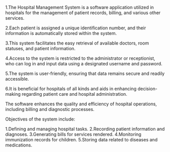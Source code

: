 1.The Hospital Management System is a software application utilized in hospitals for the management of patient records, billing, and various other services.

2.Each patient is assigned a unique identification number, and their information is automatically stored within the system.

3.This system facilitates the easy retrieval of available doctors, room statuses, and patient information.

4.Access to the system is restricted to the administrator or receptionist, who can log in and input data using a designated username and password.

5.The system is user-friendly, ensuring that data remains secure and readily accessible.

6.It is beneficial for hospitals of all kinds and aids in enhancing decision-making regarding patient care and hospital administration.

The software enhances the quality and efficiency of hospital operations, including billing and diagnostic processes.

Objectives of the system include:

1.Defining and managing hospital tasks.
2.Recording patient information and diagnoses.
3.Generating bills for services rendered.
4.Monitoring immunization records for children.
5.Storing data related to diseases and medications.
